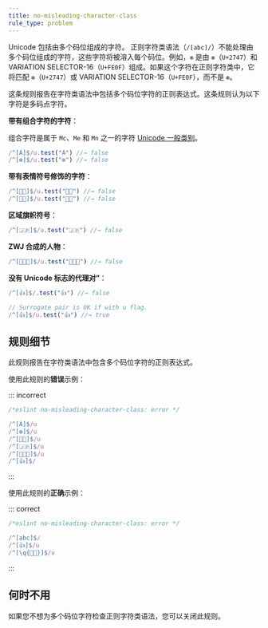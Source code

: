 ```yaml
---
title: no-misleading-character-class
rule_type: problem
---
```


Unicode 包括由多个码位组成的字符。
正则字符类语法（`/[abc]/`）不能处理由多个码位组成的字符，这些字符将被溶入每个码位。例如，`❇️` 是由 `❇`（`U+2747`）和 VARIATION SELECTOR-16（`U+FE0F`）组成。如果这个字符在正则字符类中，它将匹配 `❇`（`U+2747`）或 VARIATION SELECTOR-16（`U+FE0F`），而不是 `❇️`。

这条规则报告在字符类语法中包括多个码位字符的正则表达式。这条规则认为以下字符是多码点字符。

**带有组合字符的字符**：

组合字符是属于 `Mc`、`Me` 和 `Mn` 之一的字符 [Unicode 一般类别](http://www.unicode.org/L2/L1999/UnicodeData.html#General%20Category)。

```js
/^[Á]$/u.test("Á") //→ false
/^[❇️]$/u.test("❇️") //→ false
```

**带有表情符号修饰的字符**：

```js
/^[👶🏻]$/u.test("👶🏻") //→ false
/^[👶🏽]$/u.test("👶🏽") //→ false
```

**区域旗帜符号**：

```js
/^[🇯🇵]$/u.test("🇯🇵") //→ false
```

**ZWJ 合成的人物**：

```js
/^[👨‍👩‍👦]$/u.test("👨‍👩‍👦") //→ false
```

**没有 Unicode 标志的代理对”**：

```js
/^[👍]$/.test("👍") //→ false

// Surrogate pair is OK if with u flag.
/^[👍]$/u.test("👍") //→ true
```

## 规则细节

此规则报告在字符类语法中包含多个码位字符的正则表达式。

使用此规则的**错误**示例：

::: incorrect

```js
/*eslint no-misleading-character-class: error */

/^[Á]$/u
/^[❇️]$/u
/^[👶🏻]$/u
/^[🇯🇵]$/u
/^[👨‍👩‍👦]$/u
/^[👍]$/
```

:::

使用此规则的**正确**示例：

::: correct

```js
/*eslint no-misleading-character-class: error */

/^[abc]$/
/^[👍]$/u
/^[\q{👶🏻}]$/v
```

:::

## 何时不用

如果您不想为多个码位字符检查正则字符类语法，您可以关闭此规则。
